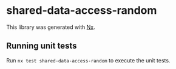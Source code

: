 # shared-data-access-random

This library was generated with [Nx](https://nx.dev).

## Running unit tests

Run `nx test shared-data-access-random` to execute the unit tests.
